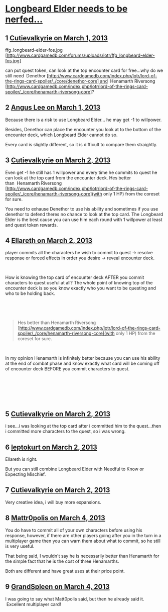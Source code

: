 # [Longbeard Elder needs to be nerfed…](https://community.fantasyflightgames.com/topic/80096-longbeard-elder-needs-to-be-nerfed%E2%80%A6/)

## 1 [Cutievalkyrie on March 1, 2013](https://community.fantasyflightgames.com/topic/80096-longbeard-elder-needs-to-be-nerfed%E2%80%A6/?do=findComment&comment=769084)

ffg_longbeard-elder-fos.jpg [http://www.cardgamedb.com/forums/uploads/lotr/ffg_longbeard-elder-fos.jpg]

can put quest token, can look at the top encounter card for free…why do we still need  Denethor [http://www.cardgamedb.com/index.php/lotr/lord-of-the-rings-card-spoiler/_/core/denethor-core] and  Henamarth Riversong [http://www.cardgamedb.com/index.php/lotr/lord-of-the-rings-card-spoiler/_/core/henamarth-riversong-core]?

## 2 [Angus Lee on March 1, 2013](https://community.fantasyflightgames.com/topic/80096-longbeard-elder-needs-to-be-nerfed%E2%80%A6/?do=findComment&comment=769093)

Because there is a risk to use Longbeard Elder… he may get -1 to willpower.

Besides, Denethor can place the encounter you look at to the bottom of the encounter deck, which Longbeard Elder cannot do so.

Every card is slightly different, so it is difficult to compare them straightly.

## 3 [Cutievalkyrie on March 2, 2013](https://community.fantasyflightgames.com/topic/80096-longbeard-elder-needs-to-be-nerfed%E2%80%A6/?do=findComment&comment=769117)

Even get -1 he still has 1 willpower and every time he commits to quest he can look at the top card from the encounter deck. Hes better than  Henamarth Riversong [http://www.cardgamedb.com/index.php/lotr/lord-of-the-rings-card-spoiler/_/core/henamarth-riversong-core](with only 1 HP) from the coreset for sure.

You need to exhause Denethor to use his ability and sometimes if you use denethor to defend theres no chance to look at the top card. The Longbeard Elder is the best cause you can use him each round with 1 willpower at least and quest token rewards.

## 4 [Ellareth on March 2, 2013](https://community.fantasyflightgames.com/topic/80096-longbeard-elder-needs-to-be-nerfed%E2%80%A6/?do=findComment&comment=769119)

player commits all the characters he wish to commit to quest -> resolve response or forced effects in order you desire -> reveal encounter deck.

 

How is knowing the top card of encounter deck AFTER you commit characters to quest useful at all?
The whole point of knowing top of the encounter deck is so you know exactly who you want to be questing and who to be holding back.

 

 



> Hes better than Henamarth Riversong [http://www.cardgamedb.com/index.php/lotr/lord-of-the-rings-card-spoiler/_/core/henamarth-riversong-core](with only 1 HP) from the coreset for sure.

 

In my opinion Henamarth is infinitely better because you can use his ability at the end of combat phase and know exactly what card will be coming off of encounter deck BEFORE you commit characters to quest.

 

 

 

## 5 [Cutievalkyrie on March 2, 2013](https://community.fantasyflightgames.com/topic/80096-longbeard-elder-needs-to-be-nerfed%E2%80%A6/?do=findComment&comment=769123)

i see…i was looking at the top card after i committed him to the quest…then i committed more characters to the quest, so i was wrong.

## 6 [leptokurt on March 2, 2013](https://community.fantasyflightgames.com/topic/80096-longbeard-elder-needs-to-be-nerfed%E2%80%A6/?do=findComment&comment=769167)

Ellareth is right.

But you can still combine Longbeard Elder with Needful to Know or Expecting Mischief.

## 7 [Cutievalkyrie on March 2, 2013](https://community.fantasyflightgames.com/topic/80096-longbeard-elder-needs-to-be-nerfed%E2%80%A6/?do=findComment&comment=769171)

Very creative idea, i will buy more expansions.

## 8 [Mattr0polis on March 4, 2013](https://community.fantasyflightgames.com/topic/80096-longbeard-elder-needs-to-be-nerfed%E2%80%A6/?do=findComment&comment=769928)

You do have to commit all of your own characters before using his response, however, if there are other players going after you in the turn in a multiplayer game then you can warn them about what to commit, so he still is very useful.

That being said, I wouldn't say he is necessarily better than Henamarth for the simple fact that he is the cost of three Henamarths.

Both are different and have great uses at their price point.

## 9 [GrandSpleen on March 4, 2013](https://community.fantasyflightgames.com/topic/80096-longbeard-elder-needs-to-be-nerfed%E2%80%A6/?do=findComment&comment=769993)

I was going to say what Matt0polis said, but then he already said it.  Excellent multiplayer card!

